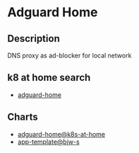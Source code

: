 # Adguard Home

## Description

DNS proxy as ad-blocker for local network

## k8 at home search

- [adguard-home](https://nanne.dev/k8s-at-home-search/#/adguard-home)

## Charts

- [adguard-home@k8s-at-home](https://k8s-at-home.com/charts/)
- [app-template@bjw-s](https://bjw-s.github.io/helm-charts/)
